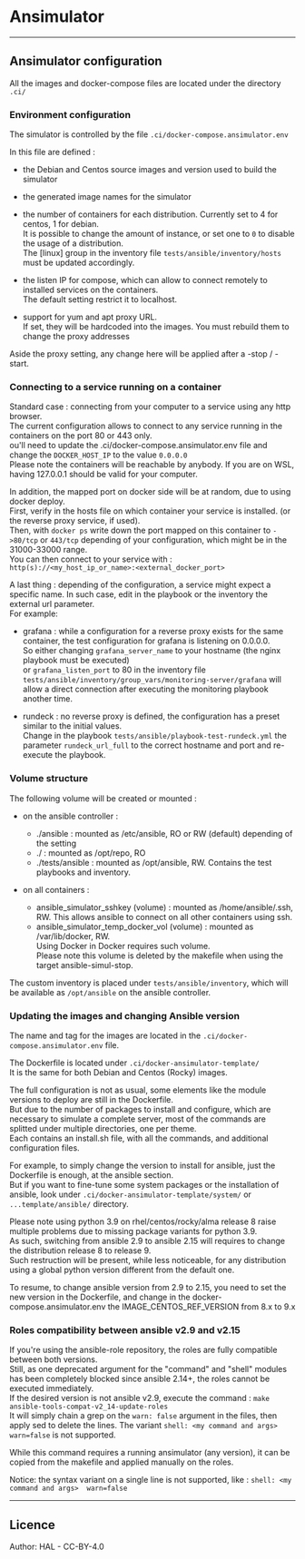 # Ansimulator

---
## Ansimulator configuration

All the images and docker-compose files are located under the directory `.ci/`  


### Environment configuration

The simulator is controlled by the file `.ci/docker-compose.ansimulator.env`  

In this file are defined : 
* the Debian and Centos source images and version used to build the simulator

* the generated image names for the simulator

* the number of containers for each distribution. Currently set to 4 for centos, 1 for debian.  
  It is possible to change the amount of instance, or set one to `0` to disable the usage of a distribution.  
  The [linux] group in the inventory file `tests/ansible/inventory/hosts` must be updated accordingly.  

* the listen IP for compose, which can allow to connect remotely to installed services on the containers.  
  The default setting restrict it to localhost.

* support for yum and apt proxy URL.  
  If set, they will be hardcoded into the images. You must rebuild them to change the proxy addresses

Aside the proxy setting, any change here will be applied after a -stop / -start.


### Connecting to a service running on a container

Standard case : connecting from your computer to a service using any http browser.  
The current configuration allows to connect to any service running in the containers on the port 80 or 443 only.  
ou'll need to update the .ci/docker-compose.ansimulator.env file and change the `DOCKER_HOST_IP` to the value `0.0.0.0`  
Please note the containers will be reachable by anybody. If you are on WSL, having 127.0.0.1 should be valid for your computer.  

In addition, the mapped port on docker side will be at random, due to using docker deploy.  
First, verify in the hosts file on which container your service is installed. (or the reverse proxy service, if used).  
Then, with `docker ps` write down the port mapped on this container to `->80/tcp` or `443/tcp` depending of your configuration, which might be in the 31000-33000 range.  
You can then connect to your service with : `http(s)://<my_host_ip_or_name>:<external_docker_port>`

A last thing : depending of the configuration, a service might expect a specific name. In such case, edit in the playbook or the inventory the external url parameter.  
For example:
* grafana : while a configuration for a reverse proxy exists for the same container, the test configuration for grafana is listening on 0.0.0.0.  
  So either changing `grafana_server_name` to your hostname (the nginx playbook must be executed)  
  or `grafana_listen_port` to 80 in the inventory file `tests/ansible/inventory/group_vars/monitoring-server/grafana` will allow a direct connection after executing the monitoring playbook another time.
  
* rundeck : no reverse proxy is defined, the configuration has a preset similar to the initial values.  
  Change in the playbook `tests/ansible/playbook-test-rundeck.yml` the parameter `rundeck_url_full` to the correct hostname and port and re-execute the playbook.


### Volume structure

The following volume will be created or mounted :
* on the ansible controller :
  * ./ansible : mounted as /etc/ansible, RO or RW (default) depending of the setting
  * ./ : mounted as /opt/repo, RO
  * ./tests/ansible : mounted as /opt/ansible, RW. Contains the test playbooks and inventory.

* on all containers :
  * ansible_simulator_sshkey (volume) : mounted as /home/ansible/.ssh, RW. This allows ansible to connect on all other containers using ssh. 
  * ansible_simulator_temp_docker_vol (volume) : mounted as /var/lib/docker, RW.  
    Using Docker in Docker requires such volume.  
    Please note this volume is deleted by the makefile when using the target ansible-simul-stop.


The custom inventory is placed under `tests/ansible/inventory`, which will be available as `/opt/ansible` on the ansible controller.


### Updating the images and changing Ansible version

The name and tag for the images are located in the `.ci/docker-compose.ansimulator.env` file.

The Dockerfile is located under `.ci/docker-ansimulator-template/`  
It is the same for both Debian and Centos (Rocky) images.

The full configuration is not as usual, some elements like the module versions to deploy are still in the Dockerfile.  
But due to the number of packages to install and configure, which are necessary to simulate a complete server, most of the commands are splitted under multiple directories, one per theme.  
Each contains an install.sh file, with all the commands, and additional configuration files.  

For example, to simply change the version to install for ansible, just the Dockerfile is enough, at the ansible section.  
But if you want to fine-tune some system packages or the installation of ansible, look under `.ci/docker-ansimulator-template/system/`  or `...template/ansible/` directory.  

Please note using python 3.9 on rhel/centos/rocky/alma release 8 raise multiple problems due to missing package variants for python 3.9.  
As such, switching from ansible 2.9 to ansible 2.15 will requires to change the distribution release 8 to release 9.  
Such restruction will be present, while less noticeable, for any distribution using a global python version different from the default one.

To resume, to change ansible version from 2.9 to 2.15, you need to set the new version in the Dockerfile, and change in the docker-compose.ansimulator.env the IMAGE_CENTOS_REF_VERSION from 8.x to 9.x


### Roles compatibility between ansible v2.9 and v2.15

If you're using the ansible-role repository, the roles are fully compatible between both versions.  
Still, as one deprecated argument for the "command" and "shell" modules has been completely blocked since ansible 2.14+, the roles cannot be executed immediately.  
If the desired version is not ansible v2.9, execute the command : `make ansible-tools-compat-v2_14-update-roles`  
It will simply chain a grep on the `warn: false` argument in the files, then apply sed to delete the lines. 
The variant `shell: <my command and args>  warn=false` is not supported.

While this command requires a running ansimulator (any version), it can be copied from the makefile and applied manually on the roles.

Notice: the syntax variant on a single line is not supported, like : `shell: <my command and args>  warn=false `


---
## Licence

Author: HAL - CC-BY-4.0

